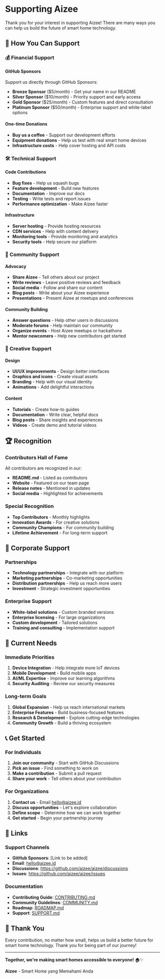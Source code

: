 # Supporting Aizee

Thank you for your interest in supporting Aizee! There are many ways you can help us build the future of smart home technology.

## 🤝 How You Can Support

### 💰 Financial Support

#### GitHub Sponsors
Support us directly through GitHub Sponsors:
- **Bronze Sponsor** ($5/month) - Get your name in our README
- **Silver Sponsor** ($10/month) - Priority support and early access
- **Gold Sponsor** ($25/month) - Custom features and direct consultation
- **Platinum Sponsor** ($50/month) - Enterprise support and white-label options

#### One-time Donations
- **Buy us a coffee** - Support our development efforts
- **Equipment donations** - Help us test with real smart home devices
- **Infrastructure costs** - Help cover hosting and API costs

### 🛠️ Technical Support

#### Code Contributions
- **Bug fixes** - Help us squash bugs
- **Feature development** - Build new features
- **Documentation** - Improve our docs
- **Testing** - Write tests and report issues
- **Performance optimization** - Make Aizee faster

#### Infrastructure
- **Server hosting** - Provide hosting resources
- **CDN services** - Help with content delivery
- **Monitoring tools** - Provide monitoring and analytics
- **Security tools** - Help secure our platform

### 📢 Community Support

#### Advocacy
- **Share Aizee** - Tell others about our project
- **Write reviews** - Leave positive reviews and feedback
- **Social media** - Follow and share our content
- **Blog posts** - Write about your Aizee experience
- **Presentations** - Present Aizee at meetups and conferences

#### Community Building
- **Answer questions** - Help other users in discussions
- **Moderate forums** - Help maintain our community
- **Organize events** - Host Aizee meetups or hackathons
- **Mentor newcomers** - Help new contributors get started

### 🎨 Creative Support

#### Design
- **UI/UX improvements** - Design better interfaces
- **Graphics and icons** - Create visual assets
- **Branding** - Help with our visual identity
- **Animations** - Add delightful interactions

#### Content
- **Tutorials** - Create how-to guides
- **Documentation** - Write clear, helpful docs
- **Blog posts** - Share insights and experiences
- **Videos** - Create demo and tutorial videos

## 🏆 Recognition

### Contributors Hall of Fame
All contributors are recognized in our:
- **README.md** - Listed as contributors
- **Website** - Featured on our team page
- **Release notes** - Mentioned in updates
- **Social media** - Highlighted for achievements

### Special Recognition
- **Top Contributors** - Monthly highlights
- **Innovation Awards** - For creative solutions
- **Community Champions** - For community building
- **Lifetime Achievement** - For long-term support

## 💼 Corporate Support

### Partnerships
- **Technology partnerships** - Integrate with our platform
- **Marketing partnerships** - Co-marketing opportunities
- **Distribution partnerships** - Help us reach more users
- **Investment** - Strategic investment opportunities

### Enterprise Support
- **White-label solutions** - Custom branded versions
- **Enterprise licensing** - For large organizations
- **Custom development** - Tailored solutions
- **Training and consulting** - Implementation support

## 🎯 Current Needs

### Immediate Priorities
1. **Device Integration** - Help integrate more IoT devices
2. **Mobile Development** - Build mobile apps
3. **AI/ML Expertise** - Improve our learning algorithms
4. **Security Auditing** - Review our security measures

### Long-term Goals
1. **Global Expansion** - Help us reach international markets
2. **Enterprise Features** - Build business-focused features
3. **Research & Development** - Explore cutting-edge technologies
4. **Community Growth** - Build a thriving ecosystem

## 📞 Get Started

### For Individuals
1. **Join our community** - Start with GitHub Discussions
2. **Pick an issue** - Find something to work on
3. **Make a contribution** - Submit a pull request
4. **Share your work** - Tell others about your contribution

### For Organizations
1. **Contact us** - Email hello@aizee.id
2. **Discuss opportunities** - Let's explore collaboration
3. **Define scope** - Determine how we can work together
4. **Get started** - Begin your partnership journey

## 🔗 Links

### Support Channels
- **GitHub Sponsors**: [Link to be added]
- **Email**: hello@aizee.id
- **Discussions**: https://github.com/aizee/aizee/discussions
- **Issues**: https://github.com/aizee/aizee/issues

### Documentation
- **Contributing Guide**: [CONTRIBUTING.md](CONTRIBUTING.md)
- **Community Guidelines**: [COMMUNITY.md](COMMUNITY.md)
- **Roadmap**: [ROADMAP.md](ROADMAP.md)
- **Support**: [SUPPORT.md](SUPPORT.md)

## 🙏 Thank You

Every contribution, no matter how small, helps us build a better future for smart home technology. Thank you for being part of our journey!

---

**Together, we're making smart homes accessible to everyone!** 🏠✨

**Aizee** - Smart Home yang Memahami Anda 